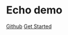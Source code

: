 # Echo demo

[Github](https://github.com/labstack/echo)
[Get Started](https://echo.labstack.com/guide/)
